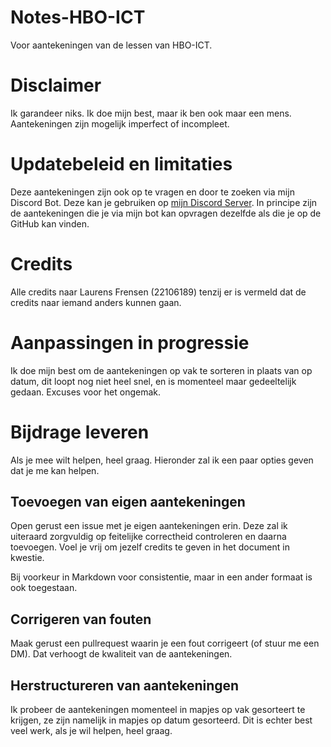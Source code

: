 # Notes-HBO-ICT
Voor aantekeningen van de lessen van HBO-ICT.

# Disclaimer
Ik garandeer niks. Ik doe mijn best, maar ik ben ook maar een mens. Aantekeningen zijn mogelijk imperfect of incompleet.

# Updatebeleid en limitaties
Deze aantekeningen zijn ook op te vragen en door te zoeken via mijn Discord Bot. Deze kan je gebruiken op [mijn Discord Server](https://discord.gg/gJBemEsrQZ). In principe zijn de aantekeningen die je via mijn bot kan opvragen dezelfde als die je op de GitHub kan vinden.

# Credits
Alle credits naar Laurens Frensen (22106189) tenzij er is vermeld dat de credits naar iemand anders kunnen gaan.

# Aanpassingen in progressie
Ik doe mijn best om de aantekeningen op vak te sorteren in plaats van op datum, dit loopt nog niet heel snel, en is momenteel maar gedeeltelijk gedaan. Excuses voor het ongemak.

# Bijdrage leveren
Als je mee wilt helpen, heel graag. Hieronder zal ik een paar opties geven dat je me kan helpen.

## Toevoegen van eigen aantekeningen
Open gerust een issue met je eigen aantekeningen erin. Deze zal ik uiteraard zorgvuldig op feitelijke correctheid controleren en daarna toevoegen. Voel je vrij om jezelf credits te geven in het document in kwestie.

Bij voorkeur in Markdown voor consistentie, maar in een ander formaat is ook toegestaan.

## Corrigeren van fouten
Maak gerust een pullrequest waarin je een fout corrigeert (of stuur me een DM). Dat verhoogt de kwaliteit van de aantekeningen.

## Herstructureren van aantekeningen
Ik probeer de aantekeningen momenteel in mapjes op vak gesorteert te krijgen, ze zijn namelijk in mapjes op datum gesorteerd. Dit is echter best veel werk, als je wil helpen, heel graag.
